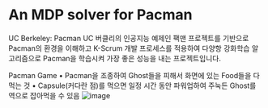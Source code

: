 # An MDP solver for Pacman

UC Berkeley: Pacman
UC 버클리의 인공지능 예제인 팩맨 프로젝트를 기반으로
Pacman의 환경을 이해하고
K-Scrum 개발 프로세스를 적용하여
다양항 강화학습 알고리즘으로 Pacman을 학습시켜
가장 좋은 성능을 내는 프로젝트입니다.

Pacman Game
• Pacman을 조종하여 Ghost들을 피해서 화면에 있는 Food들을 다 먹는 것
• Capsule(커다란 점)를 먹으면 일정 시간 동안 파워업하여 주눅든 Ghost를 역으로 잡아먹을 수 있음
![image](https://user-images.githubusercontent.com/95209060/235901640-8b4e5d10-e93e-4d2b-87ec-37dbe3dac4de.png)
